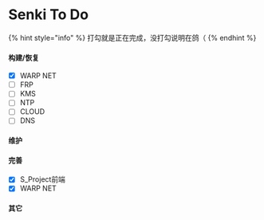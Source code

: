 # Senki To Do

{% hint style="info" %}
打勾就是正在完成，没打勾说明在鸽（
{% endhint %}

#### 构建/恢复

* [x] WARP NET
* [ ] FRP
* [ ] KMS
* [ ] NTP
* [ ] CLOUD
* [ ] DNS

#### 维护

#### 完善

* [x] S\_Project前端
* [x] WARP NET

#### 其它
